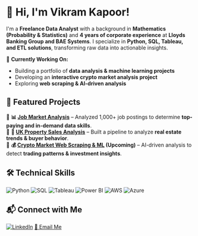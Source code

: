 # 👋 Hi, I'm Vikram Kapoor!

I'm a **Freelance Data Analyst** with a background in **Mathematics (Probability & Statistics)** and **4 years of corporate experience** at **Lloyds Banking Group and BAE Systems**. I specialize in **Python, SQL, Tableau, and ETL solutions**, transforming raw data into actionable insights.

🚀 **Currently Working On:**  
- Building a portfolio of **data analysis & machine learning projects**  
- Developing an **interactive crypto market analysis project**  
- Exploring **web scraping & AI-driven analysis**  

## 📂 Featured Projects
🔹 **📊 [Job Market Analysis](https://github.com/vikkapoor/job-market-analysis)** – Analyzed 1,000+ job postings to determine **top-paying and in-demand data skills**.  
🔹 **🏡 [UK Property Sales Analysis](https://github.com/vikkapoor/uk-property-analysis)** – Built a pipeline to analyze **real estate trends & buyer behavior**.  
🔹 **💰 [Crypto Market Web Scraping & ML](https://github.com/vikkapoor/crypto-analysis) (Upcoming)** – AI-driven analysis to detect **trading patterns & investment insights**.  

## 🛠️ Technical Skills
![Python](https://img.shields.io/badge/Python-3776AB?style=flat&logo=python&logoColor=white)
![SQL](https://img.shields.io/badge/SQL-CC2927?style=flat&logo=postgresql&logoColor=white)
![Tableau](https://img.shields.io/badge/Tableau-E97627?style=flat&logo=tableau&logoColor=white)
![Power BI](https://img.shields.io/badge/PowerBI-F2C811?style=flat&logo=powerbi&logoColor=black)
![AWS](https://img.shields.io/badge/AWS-FF9900?style=flat&logo=amazonaws&logoColor=white)
![Azure](https://img.shields.io/badge/Azure-0078D4?style=flat&logo=microsoftazure&logoColor=white)

## 📬 Connect with Me
[![LinkedIn](https://img.shields.io/badge/LinkedIn-blue?style=flat&logo=linkedin)](https://www.linkedin.com/in/vikramkap)
[📧 Email Me](mailto:vikkapoor@mail.com)
